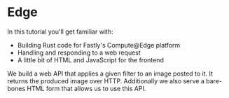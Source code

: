# Edge

In this tutorial you'll get familiar with:

* Building Rust code for Fastly's Compute@Edge platform
* Handling and responding to a web request
* A little bit of HTML and JavaScript for the frontend

We build a web API that applies a given filter to an image posted to it.
It returns the produced image over HTTP.
Additionally we also serve a bare-bones HTML form that allows us to use this API.
